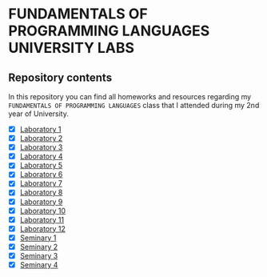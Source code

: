 # FUNDAMENTALS OF PROGRAMMING LANGUAGES UNIVERSITY LABS
## Repository contents

In this repository you can find all homeworks and resources regarding my `FUNDAMENTALS OF PROGRAMMING LANGUAGES` class that I attended during my 2nd year of University.
 
- [x] [Laboratory 1](/L01)
- [x] [Laboratory 2](/L02)
- [x] [Laboratory 3](/L03)
- [x] [Laboratory 4](/L04)
- [x] [Laboratory 5](/L05.pl)
- [x] [Laboratory 6](/L06)
- [x] [Laboratory 7](/L07.pdf)
- [x] [Laboratory 8](/L08)
- [x] [Laboratory 9](/L09.pdf)
- [x] [Laboratory 10](/L10.pdf)
- [x] [Laboratory 11](/L11.pdf)
- [x] [Laboratory 12](/L12.pdf)
- [x] [Seminary 1](/S01.pdf)
- [x] [Seminary 2](/S02.pdf)
- [x] [Seminary 3](/S03.pdf)
- [x] [Seminary 4](/S04.pdf)